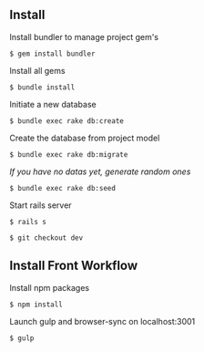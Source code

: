 ## Install

Install bundler to manage project gem's
```
$ gem install bundler
```

Install all gems
```
$ bundle install
```

Initiate a new database
```
$ bundle exec rake db:create
```

Create the database from project model
```
$ bundle exec rake db:migrate
```

*If you have no datas yet, generate random ones*
```
$ bundle exec rake db:seed
```

Start rails server
```
$ rails s
```

```
$ git checkout dev
```

## Install Front Workflow

Install npm packages
```
$ npm install
```

Launch gulp and browser-sync on localhost:3001
```
$ gulp
```